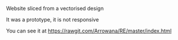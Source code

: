 Website sliced from a vectorised design

It was a prototype, it is not responsive

You can see it at https://rawgit.com/Arrowana/RE/master/index.html
